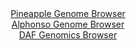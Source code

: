 <div id="Pineapple_Genome_Browser" align="center">
  <a href="https://igv.org/app/?sessionURL=blob:zZNRb9sgFIX_C1KrTXJsjGu7tlRNadZsaZpmS5omTVVZxMYOKgYGxG4T5b.PVZv2skrNw6ZJPMAVcM85fOxAQ5SmgoMUINcPXd8HDtBr0U5xLRm5xjXRIC0x08QBipREEZ4TkO5AibXBs8mVPbk2RurU86iRnRrzSrg6cHGNt4LjVru5qL2eYAyvhMJGKO2dK9wIj1ZNpyUrLKVrewdu6BXYYA8zuRZcC08SXmWtvS_7VcoqwkVNsnrDDH0RkFk9VmPhlvhDdz7t5jnRekieB8VZdzjo3gYXs.WnqLecjT_PZ9H8eEorjs1GkbNF2x6hvj9AR.i8V6NRfrVtLsciKZUtNCNYHQUfjy.eJFVEn_mxfxqEUXQS2XgoL8jT_.TcDnqg.5unpEIkuG3uUJgsv9gk5PXsijV4OhoMXnG.dwAT.cbyAPK1ilMfOgGMnBBFnR9T_9SBMLH5KEFBev_gAKNw_mi33..AeZaWGqDJt80LQA4QqiAKpJ0EwthPEhSexCcwSfy9swMbxf5euP3ZJIkh6iIUZSVlxiJdZJpL7WLO3SYv3Wp7YJpt_.vpTby8W9br5FFOzoNeQvqLuD8lf6Yotv5t65cHtEbfouifcPcWIa5ZHQrbqGHj6fhRLojZQvu7hsX4Zoj6Czsdi8nFqxEdFk8pVI2N3W8rdvmTuAYrirmxhYZquqKMmue5TVK0IPVRYMEFuWDCkghUtXoHHej4IXz_G9Bg_7D_Dg--">Pineapple Genome Browser</a>
</div>
<div id="Alphonso_Genome_Browser" align="center">
  <a href="https://igv.org/app/?sessionURL=blob:zZJda9swFIb_i6BlA8eW7NqODWXkw23ThoY1pKEtxciO7KiRJUdSnKQh_31K2NjNCs3FxkAg6Ug65z2vnh1oiFRUcBAD10a.jRCwgJqL9RhXNSP3uCIKxAVmilhAkoJIwnMC4h0osNJ48jA0L.da1yp2HKrrVoV5KWzl2bjC74LjtbJzUTk9wRjOhMRaSOV0JW6EQ8umtSYZrmvb1PZs35lhjR3M6rngSjg14WW6NvnSX6G0JFxUJK1WTNOjgNToMRpndoG_dabjTp4Tpe7IdjC77NwNOo9eMnm.DnrPk9HNdBJMz8e05FivJLmMkjO3a7KJ6z7k3.F9MCnCrFsnw5tHuj7z.ufJpqaSqEsUorbnB2HYNtZQPiOb_6lrM.iJnS_P3KsBS7K7UV2gRfCY3Cz6F.9Vd9E7HLQ_6H1vASbylaEB5HMZxghaHgws3w1ahyVqWxBGxiEpKIhfXi2gJc4X5vrLDuhtbZgBiixXR3wsIOSMSBC3IghDFEWufxFewChCe2sHVpL9PXuvJg9RCN2O6wZpQZk2QM9SxWtlY87tJi_s8v1EPzdPw6dNMBqMQhFU3lA.jJP.9K2C46X4kCNT.viFptHPKPon5H1GiK2zU3FTPnN7C5o_Pd..Le6X7q2hLNyivDHzVbvzR4sOIJ1mTyFkhbW5byJm.5O4BkuKuTaBhiqaUUb1dmqcFGsQI9cz4IJcMGFIBLLMvkALWsiHX38D6u1f9z8A">Alphonso Genome Browser</a>
</div>


<div id="DAF_Genomics_Browser" align="center">
  <a href="https://igv.org/app/?sessionURL=blob:tZFra9swFIb_i2D95Pu1NoThdl1belsSXLOWEk7t41jEshxJbpKF_PcJr2OwUcagA0lInMv76jx78oJCUt6RlHiWG1quSwwiG76ZA.tbvAWGkqQ1tBINIrBGgV2JJN2TGqSCfHatKxulepnadgW1ucSOM1pKS_oW9Kbkg2pQp5qeBQy.8Q420io508kKbGj7hneS21CWKKXp2D12y8UG9PEzthhb4oINraKj6kKb0MYqqwbtlnYVbv9i5D8o60U_ZsU8G.uvcHdZTbKry.zeP8sfzqPTh_zuosij4mhOlx2oQeBEfqGKbddRXp9.LZczn973J.FqnpS3qw_.p6OzbU8Fyokbu8d.GEWhRw4GaXk5aASkbISbuoERe8eGFwTm61Un6hkITkn6.GQQJaBc6fTHPVG7XoMiEtfDyMwgXFQoSGomjhO7SeKFQRw4SeIejD0ZRPvOJD_nsyR2vMzzIusZmNavaTuOTwv9GXwvjL911vtfMdXTolg7N7hbTS9uTqA6583L9joQz1P.BiaDvPmtmgsGSod.PF.hQKvVGHbqFxX_8HT4Dg--">DAF Genomics Browser</a>
</div>
